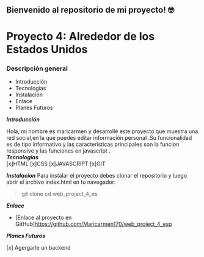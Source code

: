 ## Bienvenido al repositorio de mi proyecto! 🤓

# Proyecto 4: Alrededor de los Estados Unidos

### Descripción general    
* Introducción  
* Tecnologías
* Instalación
* Enlace
* Planes Futuros
  
**_Introducción_**    
  
Hola, mi nombre es maricarmen y desarrollé este proyecto que muestra una red social,en la que puedes editar información personal .Su funcionalidad es de tipo informativo y las caracteristicas principales son la funcion responsive y las funciones en javascript .   
**_Tecnologías_**  
[x]HTML
[x]CSS
[x]JAVASCRIPT
[x]GIT

**_Instalacion_**
Para instalar el proyecto debes clonar el repositorio y luego abrir el archivo index.html en tu navegador:

> git clone
> cd web_project_4_es

**_Enlace_**
* [Enlace al proyecto en GitHub]https://github.com/Maricarmen170/web_project_4_esp  
  
**_Planes Futuros_**

[x] Agergarle un backend

